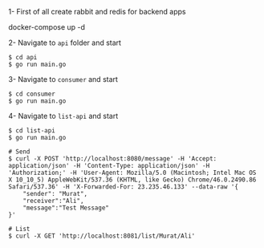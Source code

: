 1- First of all create rabbit and redis for backend apps

docker-compose up -d

2- Navigate to `api` folder and start 
```
$ cd api
$ go run main.go
```
3- Navigate to `consumer` and start 
```
$ cd consumer
$ go run main.go
```

4- Navigate to `list-api` and start
```
$ cd list-api
$ go run main.go
```

```
# Send
$ curl -X POST 'http://localhost:8080/message' -H 'Accept: application/json' -H 'Content-Type: application/json' -H 'Authorization;' -H 'User-Agent: Mozilla/5.0 (Macintosh; Intel Mac OS X 10_10_5) AppleWebKit/537.36 (KHTML, like Gecko) Chrome/46.0.2490.86 Safari/537.36' -H 'X-Forwarded-For: 23.235.46.133' --data-raw '{
    "sender": "Murat",
    "receiver":"Ali",
    "message":"Test Message"
}'

# List
$ curl -X GET 'http://localhost:8081/list/Murat/Ali'
```